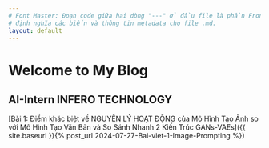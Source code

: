 ```yaml
---
# Font Master: Đoạn code giữa hai dòng "---" ở đầu file là phần Front Matter. 
# định nghĩa các biến và thông tin metadata cho file .md.
layout: default
---
```


# Welcome to My Blog

## AI-Intern INFERO TECHNOLOGY

[Bài 1: Điểm khác biệt về NGUYÊN LÝ HOẠT ĐỘNG của Mô Hình Tạo Ảnh so với Mô Hình Tạo Văn Bản và So Sánh Nhanh 2 Kiến Trúc GANs-VAEs]({{ site.baseurl }}{% post_url 2024-07-27-Bai-viet-1-Image-Prompting %})



